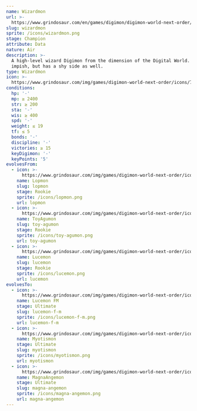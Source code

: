 ```yaml
---
name: Wizardmon
url: >-
  https://www.grindosaur.com/en/games/digimon/digimon-world-next-order/digimon/74-wizardmon
slug: wizardmon
sprite: /icons/wizardmon.png
stage: Champion
attribute: Data
nature: Air
description: >-
  A high-level wizard Digimon from the dimension of the Digital World. A bit
  impish, but has a shy side as well.
type: Wizardmon
icon: >-
  https://www.grindosaur.com/img/games/digimon-world-next-order/icons/74-wizardmon-icon.png
conditions:
  hp: '-'
  mp: ≥ 2400
  str: ≥ 200
  sta: '-'
  wis: ≥ 400
  spd: '-'
  weight: ≤ 19
  tf: ≤ 5
  bonds: '-'
  discipline: '-'
  victories: ≥ 15
  keyDigimon: '-'
  keyPoints: '5'
evolvesFrom:
  - icon: >-
      https://www.grindosaur.com/img/games/digimon-world-next-order/icons/35-lopmon-icon-small.png
    name: Lopmon
    slug: lopmon
    stage: Rookie
    sprite: /icons/lopmon.png
    url: lopmon
  - icon: >-
      https://www.grindosaur.com/img/games/digimon-world-next-order/icons/41-toyagumon-icon-small.png
    name: ToyAgumon
    slug: toy-agumon
    stage: Rookie
    sprite: /icons/toy-agumon.png
    url: toy-agumon
  - icon: >-
      https://www.grindosaur.com/img/games/digimon-world-next-order/icons/43-lucemon-icon-small.png
    name: Lucemon
    slug: lucemon
    stage: Rookie
    sprite: /icons/lucemon.png
    url: lucemon
evolvesTo:
  - icon: >-
      https://www.grindosaur.com/img/games/digimon-world-next-order/icons/131-lucemon-fm-icon-small.png
    name: Lucemon FM
    stage: Ultimate
    slug: lucemon-f-m
    sprite: /icons/lucemon-f-m.png
    url: lucemon-f-m
  - icon: >-
      https://www.grindosaur.com/img/games/digimon-world-next-order/icons/127-myotismon-icon-small.png
    name: Myotismon
    stage: Ultimate
    slug: myotismon
    sprite: /icons/myotismon.png
    url: myotismon
  - icon: >-
      https://www.grindosaur.com/img/games/digimon-world-next-order/icons/115-magnaangemon-icon-small.png
    name: MagnaAngemon
    stage: Ultimate
    slug: magna-angemon
    sprite: /icons/magna-angemon.png
    url: magna-angemon
---
```


